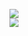 [![](https://img.shields.io/badge/Made%20With-Github%20Spray-lightgrey.svg?style=for-the-badge&logo=github)](https://github.com/Annihil/github-spray#28407)  
[![](https://i.imgur.com/2DrTn0Z.gif)](https://github.com/Annihil/github-spray)